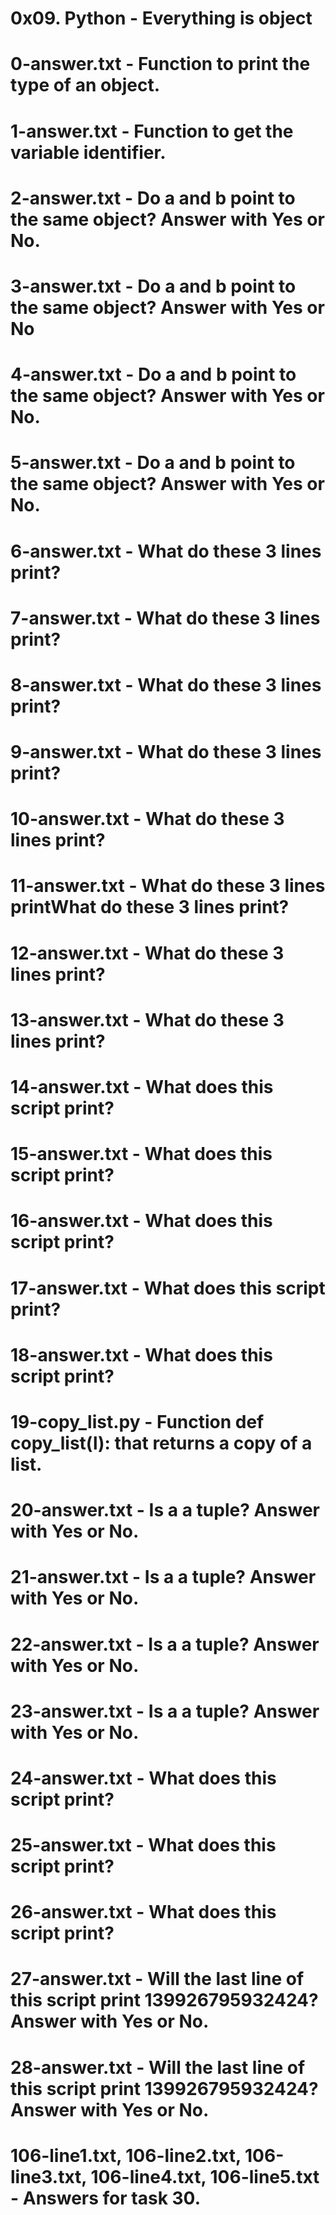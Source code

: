 # 0x09. Python - Everything is object
# 0-answer.txt - Function to print the type of an object.
# 1-answer.txt - Function to get the variable identifier.
# 2-answer.txt - Do a and b point to the same object? Answer with Yes or No.
# 3-answer.txt - Do a and b point to the same object? Answer with Yes or No
# 4-answer.txt - Do a and b point to the same object? Answer with Yes or No.
# 5-answer.txt - Do a and b point to the same object? Answer with Yes or No.
# 6-answer.txt - What do these 3 lines print?
# 7-answer.txt - What do these 3 lines print?
# 8-answer.txt - What do these 3 lines print?
# 9-answer.txt - What do these 3 lines print?
# 10-answer.txt - What do these 3 lines print?
# 11-answer.txt - What do these 3 lines printWhat do these 3 lines print?
# 12-answer.txt - What do these 3 lines print?
# 13-answer.txt - What do these 3 lines print?
# 14-answer.txt - What does this script print?
# 15-answer.txt - What does this script print?
# 16-answer.txt - What does this script print?
# 17-answer.txt - What does this script print?
# 18-answer.txt - What does this script print?
# 19-copy_list.py - Function def copy_list(l): that returns a copy of a list.
# 20-answer.txt - Is a a tuple? Answer with Yes or No.
# 21-answer.txt - Is a a tuple? Answer with Yes or No.
# 22-answer.txt - Is a a tuple? Answer with Yes or No.
# 23-answer.txt - Is a a tuple? Answer with Yes or No.
# 24-answer.txt - What does this script print?
# 25-answer.txt - What does this script print?
# 26-answer.txt - What does this script print?
# 27-answer.txt - Will the last line of this script print 139926795932424? Answer with Yes or No.
# 28-answer.txt - Will the last line of this script print 139926795932424? Answer with Yes or No.
# 106-line1.txt, 106-line2.txt, 106-line3.txt, 106-line4.txt, 106-line5.txt - Answers for task 30.
